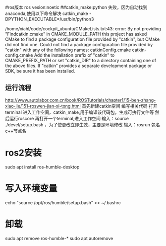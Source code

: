 #ros版本
ros vesion:noetic
##catkin_make:python 失败，因为自动找到anaconda,使用以下命令解决
catkin_make -DPYTHON_EXECUTABLE=/usr/bin/python3

/home/xiahl/code/cockpit_ubuntu/CMakeLists.txt:43: error: By not providing "Findcatkin.cmake" in CMAKE_MODULE_PATH this project has asked CMake to find a package configuration file provided by "catkin", but CMake did not find one. Could not find a package configuration file provided by "catkin" with any of the following names: catkinConfig.cmake catkin-config.cmake Add the installation prefix of "catkin" to CMAKE_PREFIX_PATH or set "catkin_DIR" to a directory containing one of the above files.  If "catkin" provides a separate development package or SDK, be sure it has been installed.
## 运行流程
http://www.autolabor.com.cn/book/ROSTutorials/chapter1/15-ben-zhang-xiao-jie/151-roswen-jian-xi-tong.html
首先新建catkin空间
编写相关代码
打开terminal
进入工作空间，catkin_make,用于编译该代码包，生成可执行文件等
然后运行roscore
再打开一个terminal,进入工作空间
输入：source ./devel/setup.bash  ，为了使更改立即生效，主要是环境修改
输入：rosrun 包名 c++节点名
# ros2安装
sudo apt install ros-humble-desktop
# 写入环境变量
echo "source /opt/ros/humble/setup.bash" >> ~/.bashrc
# 卸载
sudo apt remove ros-humble-*
sudo apt autoremove
